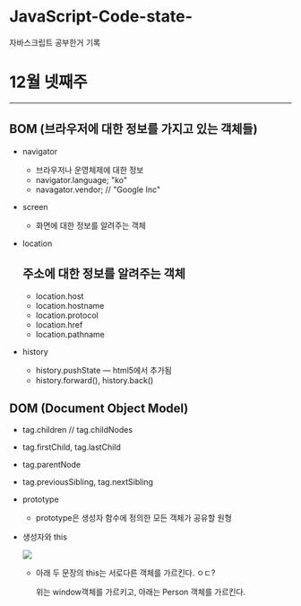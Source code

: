 # JavaScript-Code-state-
자바스크립트 공부한거 기록
# 12월 넷째주

---

## BOM (브라우저에 대한 정보를 가지고 있는 객체들)

- navigator
    - 브라우저나 운영체제에 대한 정보
    - navigator.language; "ko"
    - navagator.vendor; // "Google Inc"
- screen
    - 화면에 대한 정보를 알려주는 객체
- location

    ## 주소에 대한 정보를 알려주는 객체

    - location.host
    - location.hostname
    - location.protocol
    - location.href
    - location.pathname
- history
    - history.pushState — html5에서 추가됨
    - history.forward(), history.back()

## DOM (Document Object Model)

- tag.children // tag.childNodes
- tag.firstChild, tag.lastChild
- tag.parentNode
- tag.previousSibling, tag.nextSibling

- prototype
    - prototype은 생성자 함수에 정의한 모든 객체가 공유할 원형

- 생성자와 this

    ![](Untitled-422b73b4-f6d4-4b51-86dd-1a6aca80ab10.png)

    - 아래 두 문장의 this는 서로다른 객체를 가르킨다. ㅇㄷ?

        위는 window객체를 가르키고, 아래는 Person 객체를 가르킨다.

